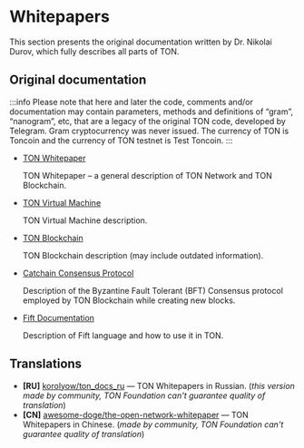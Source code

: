 # Whitepapers

This section presents the original documentation written by Dr. Nikolai Durov, which fully describes all parts of TON.

## Original documentation

:::info
Please note that here and later the code, comments and/or documentation may contain parameters, methods and definitions of “gram”, “nanogram”, etc, that are a legacy of the original TON code, developed by Telegram. Gram cryptocurrency was never issued. The currency of TON is Toncoin and the currency of TON testnet is Test Toncoin.
:::

* [TON Whitepaper](https://ton.org/docs/ton.pdf)

  TON Whitepaper – a general description of TON Network and TON Blockchain.

* [TON Virtual Machine](https://ton.org/docs/tvm.pdf)

  TON Virtual Machine description.

* [TON Blockchain](https://ton.org/docs/tblkch.pdf)

  TON Blockchain description (may include outdated information).

* [Catchain Consensus Protocol](https://ton.org/docs/catchain.pdf)

  Description of the Byzantine Fault Tolerant (BFT) Consensus protocol employed by TON Blockchain while creating new blocks.
  
* [Fift Documentation](https://ton.org/docs/fiftbase.pdf)

  Description of Fift language and how to use it in TON.

## Translations

* **\[RU]** [korolyow/ton_docs_ru](https://github.com/Korolyow/TON_docs_ru) — TON Whitepapers in Russian. (_this version made by community, TON Foundation can't guarantee quality of translation_)
* **\[CN]** [awesome-doge/the-open-network-whitepaper](https://awesome-doge.github.io/the-open-network-white-paper/) — TON Whitepapers in Chinese. (_made by community, TON Foundation can't guarantee quality of translation_)